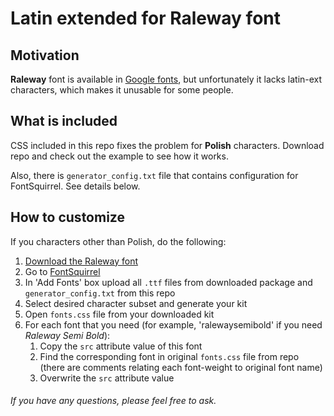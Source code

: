 # Latin extended for Raleway font

## Motivation

**Raleway** font is available in [Google fonts](https://www.google.com/fonts#QuickUsePlace:quickUse/Family:Raleway), but unfortunately it lacks latin-ext characters, which makes it unusable for some people.

## What is included

CSS included in this repo fixes the problem for **Polish** characters.
Download repo and check out the example to see how it works.  

Also, there is `generator_config.txt` file that contains configuration for FontSquirrel. See details below.


## How to customize

If you characters other than Polish, do the following:

1. [Download the Raleway font](http://www.impallari.com/projects/update/100)  
2. Go to [FontSquirrel](http://www.fontsquirrel.com/tools/webfont-generator) 
3. In 'Add Fonts' box upload all `.ttf` files from downloaded package and `generator_config.txt` from this repo 
4. Select desired character subset and generate your kit
5. Open `fonts.css` file from your downloaded kit   
6. For each font that you need (for example, 'ralewaysemibold' if you need *Raleway Semi Bold*):
    1. Copy the `src` attribute value of this font
    2. Find the corresponding font in original `fonts.css` file from repo (there are comments relating each font-weight to original font name)
    3. Overwrite the `src` attribute value

###### If you have any questions, please feel free to ask.


